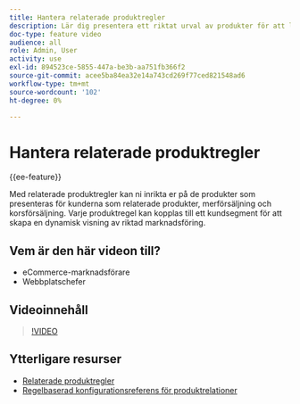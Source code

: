 ```yaml
---
title: Hantera relaterade produktregler
description: Lär dig presentera ett riktat urval av produkter för att lagra kunder som relaterade produkter, merförsäljning och korsförsäljning.
doc-type: feature video
audience: all
role: Admin, User
activity: use
exl-id: 894523ce-5855-447a-be3b-aa751fb366f2
source-git-commit: acee5ba84ea32e14a743cd269f77ced821548ad6
workflow-type: tm+mt
source-wordcount: '102'
ht-degree: 0%

---
```


# Hantera relaterade produktregler

{{ee-feature}}

Med relaterade produktregler kan ni inrikta er på de produkter som presenteras för kunderna som relaterade produkter, merförsäljning och korsförsäljning. Varje produktregel kan kopplas till ett kundsegment för att skapa en dynamisk visning av riktad marknadsföring.

## Vem är den här videon till?

- eCommerce-marknadsförare
- Webbplatschefer

## Videoinnehåll

>[!VIDEO](https://video.tv.adobe.com/v/343837?quality=12&learn=on)

## Ytterligare resurser

- [Relaterade produktregler](https://docs.magento.com/user-guide/marketing/product-related-rules.html)
- [Regelbaserad konfigurationsreferens för produktrelationer](https://docs.magento.com/user-guide/configuration/catalog/catalog.html#rule-based-product-relations)
